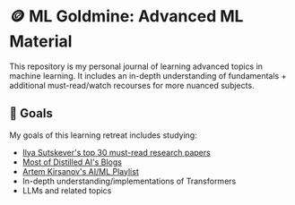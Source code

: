 # 🪙 ML Goldmine: Advanced ML Material

This repository is my personal journal of learning advanced topics in machine learning. It includes an in-depth understanding of fundamentals + additional must-read/watch recourses for more nuanced subjects.

## 🎯 Goals

My goals of this learning retreat includes studying: 

- [Ilya Sutskever's top 30 must-read research papers](https://aman.ai/primers/ai/top-30-papers/)
- [Most of Distilled AI's Blogs](https://aman.ai/primers/ai/)
- [Artem Kirsanov's AI/ML Playlist](https://www.youtube.com/playlist?list=PLgtmMKe4spCPsxyMpg-sxf3EcbsFYlzPK)
- In-depth understanding/implementations of Transformers
- LLMs and related topics